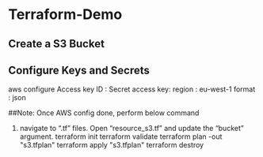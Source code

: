# Terraform-Demo
## Create a S3 Bucket
## Configure Keys and Secrets
aws configure
Access key ID : 
Secret access key: 
region : eu-west-1
format : json

##Note: Once AWS config done, perform below command
1) navigate to “.tf” files. Open “resource_s3.tf” and update the “bucket” argument.
terraform init
terraform validate
terraform plan -out "s3.tfplan"
terraform apply "s3.tfplan"
terraform destroy
